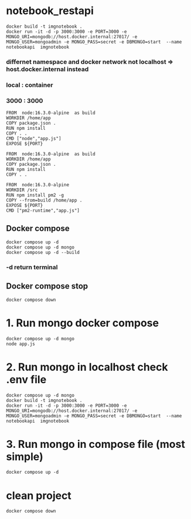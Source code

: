 # notebook_restapi

```
docker build -t imgnotebook .
docker run -it -d -p 3000:3000 -e PORT=3000 -e MONGO_URI=mongodb://host.docker.internal:27017/ -e MONGO_USER=mongoadmin -e MONGO_PASS=secret -e DBMONGO=start  --name notebookapi  imgnotebook
```

### differnet namespace and docker network not localhost => host.docker.internal instead

### local : container

### 3000 : 3000

```
FROM  node:16.3.0-alpine  as build
WORKDIR /home/app
COPY package.json .
RUN npm install
COPY . .
CMD ["node","app.js"]
EXPOSE ${PORT}
```

```
FROM  node:16.3.0-alpine  as build
WORKDIR /home/app
COPY package.json .
RUN npm install
COPY . .

FROM  node:16.3.0-alpine
WORKDIR /src
RUN npm install pm2 -g
COPY --from=build /home/app .
EXPOSE ${PORT}
CMD ["pm2-runtime","app.js"]
```

## Docker compose

```run
docker compose up -d
docker compose up -d mongo
docker compose up -d --build
```

### -d return terminal

## Docker compose stop

```down
docker compose down
```

# 1. Run mongo docker compose

```
docker compose up -d mongo
node app.js
```

# 2. Run mongo in localhost check .env file

```
docker compose up -d mongo
docker build -t imgnotebook .
docker run -it -d -p 3000:3000 -e PORT=3000 -e MONGO_URI=mongodb://host.docker.internal:27017/ -e MONGO_USER=mongoadmin -e MONGO_PASS=secret -e DBMONGO=start  --name notebookapi  imgnotebook
```

# 3. Run mongo in compose file (most simple)

```
docker compose up -d
```

# clean project

```
docker compose down
```
